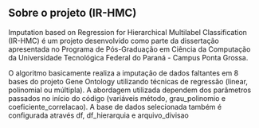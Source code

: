 ## Sobre o projeto (IR-HMC)

<p>Imputation based on Regression for Hierarchical Multilabel Classification (IR-HMC) é um projeto desenvolvido como parte da dissertação apresentada no Programa de Pós-Graduação em Ciência da Computação da Universidade Tecnológica Federal do Paraná - Campus Ponta Grossa.</p>

<p>O algoritmo basicamente realiza a imputação de dados faltantes em 8 bases do projeto Gene Ontology utilizando técnicas de regressão (linear, polinomial ou múltipla). A abordagem utilizada dependem dos parâmetros passados no início do código (variáveis método, grau_polinomio e coeficiente_correlacao). A base de dados selecionada também é configurada através df, df_hierarquia e arquivo_divisao</p>